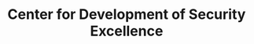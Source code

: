 ---
title: Center for Development of Security Excellence
year:
description: A-Z listing of terms for information located on the CDSE.edu website.
external_url: www.cdse.edu/A-Z-Listing-of-Terms/
content_tags:
type: link
filters: acquisition-best-practices
---